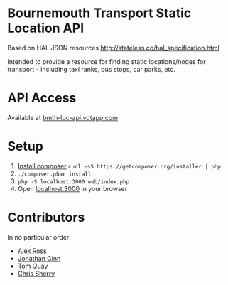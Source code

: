 # Bournemouth Transport Static Location API
Based on HAL JSON resources http://stateless.co/hal_specification.html

Intended to provide a resource for finding static locations/nodes for transport - including taxi ranks, bus stops, car parks, etc.

# API Access
Available at [bmth-loc-api.vdtapp.com](http://bmth-loc-api.vdtapp.com/)

# Setup
1. [Install composer](https://getcomposer.org/download) `curl -sS https://getcomposer.org/installer | php`
2. `./composer.phar install`
3. `php -S localhost:3000 web/index.php`
4. Open [localhost:3000](http://localhost:3000) in your browser

# Contributors
In no particular order:
* [Alex Ross](http://twitter.com/rossey)
* [Jonathan Ginn](http://twitter.com/jonginn)
* [Tom Quay](http://twitter.com/tomatbase)
* [Chris Sherry](http://twitter.com/tweetingsherry)
